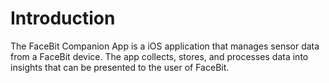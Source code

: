 # Introduction
The FaceBit Companion App is a iOS application that manages sensor data from a FaceBit device. The app collects, stores, and processes data into insights that can be presented to the user of FaceBit. 